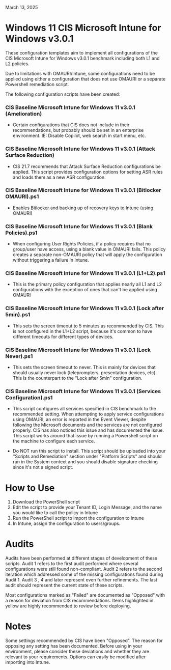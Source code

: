 March 13, 2025

# Windows 11 CIS Microsoft Intune for Windows v3.0.1
These configuration templates aim to implement all configurations of the CIS Microsoft Intune for Windows v3.0.1 benchmark including both L1 and L2 policies.

Due to limitations with OMAURI/Intune, some configurations need to be applied using either a configuration that does not use OMAURI or a separate Powershell remediation script.

The following configuration scripts have been created:

### CIS Baseline Microsoft Intune for Windows 11 v3.0.1 (Amelioration)
- Certain configurations that CIS does not include in their recommendations, but probably should be set in an enterprise environment. IE: Disable Copilot, web search in start menu, etc.

### CIS Baseline Microsoft Intune for Windows 11 v3.0.1 (Attack Surface Reduction)
- CIS 21.7 recommends that Attack Surface Reduction configurations be applied. This script provides configuration options for setting ASR rules and loads them as a new ASR configuration.

### CIS Baseline Microsoft Intune for Windows 11 v3.0.1 (Bitlocker OMAURI).ps1
- Enables Bitlocker and backing up of recovery keys to Intune (using OMAURI)

### CIS Baseline Microsoft Intune for Windows 11 v3.0.1 (Blank Policies).ps1
- When configuring User Rights Policies, if a policy requires that no group/user have access, using a blank value in OMAURI fails. This policy creates a separate non-OMAURI policy that will apply the configuration without triggering a failure in Intune.

### CIS Baseline Microsoft Intune for Windows 11 v3.0.1 (L1+L2).ps1
- This is the primary policy configuration that applies nearly all L1 and L2 configurations with the exception of ones that can't be applied using OMAURI

### CIS Baseline Microsoft Intune for Windows 11 v3.0.1 (Lock after 5min).ps1
- This sets the screen timeout to 5 minutes as recommended by CIS. This is not configured in the L1+L2 script, because it's common to have different timeouts for different types of devices.

### CIS Baseline Microsoft Intune for Windows 11 v3.0.1 (Lock Never).ps1
- This sets the screen timeout to never. This is mainly for devices that should usually never lock (teleprompters, presentation devices, etc). This is the counterpart to the "Lock after 5min" configuration.

### CIS Baseline Microsoft Intune for Windows 11 v3.0.1 (Services Configuration).ps1
- This script configures all services specified in CIS benchmark to the recommended setting. When attempting to apply service configurations using OMAURI, an error is reported in the Event Viewer, despite following the Microsoft documents and the services are not configured properly. CIS has also noticed this issue and has documented the issue. This script works around that issue by running a Powershell script on the machine to configure each service.

- Do NOT run this script to install. This script should be uploaded into your "Scripts and Remediation" section under "Platform Scripts" and should run in the System context and you should disable signature checking since it's not a signed script.

# How to Use
1. Download the PowerShell script
2. Edit the script to provide your Tenant ID, Login Message, and the name you would like to call the policy in Intune
3. Run the PowerShell script to import the configuration to Intune
4. In Intune, assign the configuration to users/groups.

# Audits
Audits have been performed at different stages of development of these scripts. Audit 1 refers to the first audit performed where several configurations were still found non-compliant. Audit 2 refers to the second iteration which addressed some of the missing configurations found during Audit 1. Audit 3 , 4 and later represent even further refinements. The last audit should represent the current state of these scripts.

Most configurations marked as "Failed" are documented as "Opposed" with a reason for deviation from CIS recommendations. Items highlighted in yellow are highly recommended to review before deploying.

# Notes
Some settings recommended by CIS have been "Opposed". The reason for opposing any setting has been documented. Before using in your environment, please consider these deviations and whether they are relevant to your requirements. Options can easily be modified after importing into Intune.
